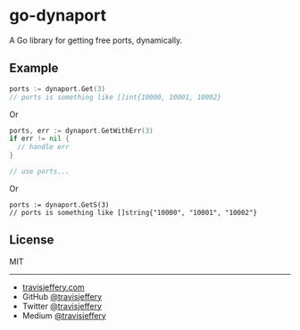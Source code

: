 # go-dynaport

A Go library for getting free ports, dynamically. 

## Example

``` go
ports := dynaport.Get(3)
// ports is something like []int{10000, 10001, 10002}
```

Or

``` go
ports, err := dynaport.GetWithErr(3)
if err != nil {
  // handle err
}

// use ports...
```

Or 

```
ports := dynaport.GetS(3)
// ports is something like []string{"10000", "10001", "10002"}
```

## License

MIT

--- 

- [travisjeffery.com](http://travisjeffery.com)
- GitHub [@travisjeffery](https://github.com/travisjeffery)
- Twitter [@travisjeffery](https://twitter.com/travisjeffery)
- Medium [@travisjeffery](https://medium.com/@travisjeffery)


